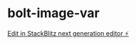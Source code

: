 # bolt-image-var

[Edit in StackBlitz next generation editor ⚡️](https://stackblitz.com/~/github.com/Techoop23/bolt-image-var)